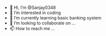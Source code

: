 - 👋 Hi, I’m @Sanjay0348
- 👀 I’m interested in coding
- 🌱 I’m currently learning basic banking system
- 💞️ I’m looking to collaborate on ...
- 📫 How to reach me ...

<!---
Sanjay0348/Sanjay0348 is a ✨ special ✨ repository because its `README.md` (this file) appears on your GitHub profile.
You can click the Preview link to take a look at your changes.
--->
